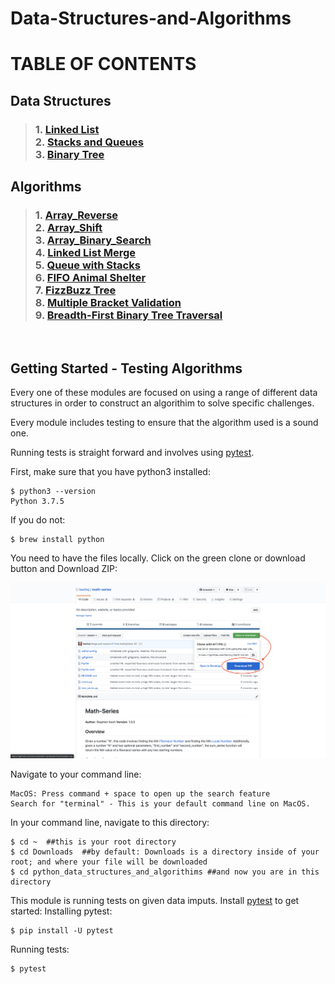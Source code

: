 # Data-Structures-and-Algorithms

# TABLE OF CONTENTS
## Data Structures
> ### 1. [Linked List](https://github.com/kochsj/python-data-structures-and-algorithms/tree/master/Data-Structures/linked_list)<br>2. [Stacks and Queues](https://github.com/kochsj/python-data-structures-and-algorithms/tree/stack-and-queue/Data-Structures/stacks_and_queues)<br>3. [Binary Tree](https://github.com/kochsj/python-data-structures-and-algorithms/tree/stack-and-queue/Data-Structures/tree)
## Algorithms
> ### 1. [Array_Reverse](https://github.com/kochsj/python-data-structures-and-algorithms/tree/master/challenges/array_reverse)<br>2. [Array_Shift](https://github.com/kochsj/python-data-structures-and-algorithms/tree/master/challenges/array_shift)<br>3. [Array_Binary_Search](https://github.com/kochsj/python-data-structures-and-algorithms/tree/master/challenges/array_binary_search)<br>4. [Linked List Merge](https://github.com/kochsj/python-data-structures-and-algorithms/tree/master/challenges/ll_merge)<br>5.  [Queue with Stacks](https://github.com/kochsj/python-data-structures-and-algorithms/tree/master/challenges/queue_with_stacks)<br>6. [FIFO Animal Shelter](https://github.com/kochsj/python-data-structures-and-algorithms/tree/master/challenges/fifo_animal_shelter)<br>7. [FizzBuzz Tree](https://github.com/kochsj/python-data-structures-and-algorithms/tree/master/challenges/fizz_buzz_tree)<br>8. [Multiple Bracket Validation](https://github.com/kochsj/python-data-structures-and-algorithms/tree/master/challenges/multi_bracket_validation)<br>9. [Breadth-First Binary Tree Traversal](https://github.com/kochsj/python-data-structures-and-algorithms/tree/master/challenges/breadth_first_tree)
<br>

## Getting Started - Testing Algorithms
Every one of these modules are focused on using a range of different data structures in order to construct an algorithim to solve specific challenges.

Every module includes testing to ensure that the algorithm used is a sound one. 

Running tests is straight forward and involves using [pytest](https://docs.pytest.org/en/latest/). 

First, make sure that you have python3 installed:
```
$ python3 --version
Python 3.7.5
```
If you do not:
```
$ brew install python
```
You need to have the files locally. Click on the green clone or download button and Download ZIP:

![Click_to_download](assets/Click_to_download.png)

Navigate to your command line:
```
MacOS: Press command + space to open up the search feature
Search for "terminal" - This is your default command line on MacOS.
```
In your command line, navigate to this directory:
```
$ cd ~  ##this is your root directory
$ cd Downloads  ##by default: Downloads is a directory inside of your root; and where your file will be downloaded
$ cd python_data_structures_and_algorithims ##and now you are in this directory
```
This module is running tests on given data imputs. Install [pytest](https://docs.pytest.org/en/latest/getting-started.html) to get started:
Installing pytest:
```
$ pip install -U pytest
```
Running tests:
```
$ pytest
```
